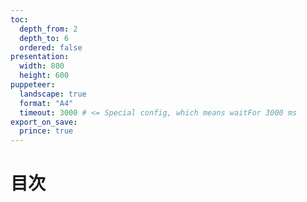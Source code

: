 ```yaml
---
toc:
  depth_from: 2
  depth_to: 6
  ordered: false
presentation:
  width: 800
  height: 600
puppeteer:
  landscape: true
  format: "A4"
  timeout: 3000 # <= Special config, which means waitFor 3000 ms
export_on_save:
  prince: true
---
```



<link rel="stylesheet" href="custom.less">

# 目次

